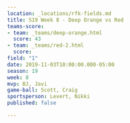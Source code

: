 ```yaml
---
location: _locations/rfk-fields.md
title: S19 Week 8 - Deep Orange vs Red
teams-score:
- team: _teams/deep-orange.html
  score: 43
- team: _teams/red-2.html
  score: 
field: "1"
date: 2019-11-03T10:00:00.000-05:00
season: 19
week: 8
mvp: BJ, Javi
game-ball: Scott, Craig
sportsperson: Levert, Nikki
published: false

---
```

